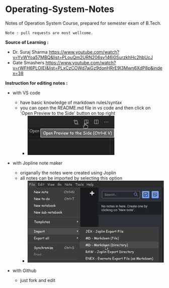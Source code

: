 # Operating-System-Notes
Notes of Operation System Course, prepared for semester exam of B.Tech.
```
Note : pull requests are most wellcome.
```

**Source of Learning :**
- Dr. Suraj Sharma https://www.youtube.com/watch?v=YvWYoa57MBQ&list=PLouQm2URN206sv146l0SurzkhHc2hbUcJ
- Gate Smashers https://www.youtube.com/watch?v=rWFH6PLOIEI&list=PLxCzCOWd7aiGz9donHRrE9I3Mwn6XdP8p&index=38



**Instruction for editing notes :**
- with VS code
    - have basic knowledge of markdown rules/syntax
    - you can open the README.md file in vs code and then click on 'Open Preview to the Side' button on top right
        - ![abc.png](./_resources/Screenshot_2021-05-08_20-50-18.png)

- with Jopline note maker
    - origanally the notes were created using Joplin
    - all notes can be imported by selecting this option
        - ![import.png](./_resources/Screenshot_2021-05-08_21-01-04.png)

- with Github
    - just fork and edit

